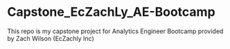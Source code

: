 # Capstone_EcZachLy_AE-Bootcamp
This repo is my capstone project for Analytics Engineer Bootcamp provided by Zach Wilson (EcZachly Inc)
